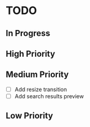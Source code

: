 # TODO

## In Progress

## High Priority

## Medium Priority

- [ ] Add resize transition
- [ ] Add search results preview

## Low Priority
